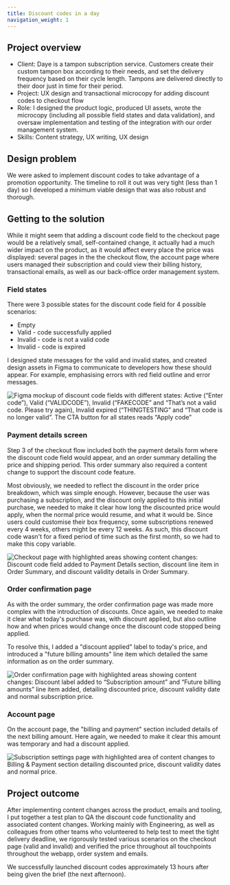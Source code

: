 ```yaml
---
title: Discount codes in a day
navigation_weight: 1
---
```


## Project overview
* Client: Daye is a tampon subscription service. Customers create their custom tampon box according to their needs, and set the delivery frequency based on their cycle length. Tampons are delivered directly to their door just in time for their period.
* Project: UX design and transactional microcopy for adding discount codes to checkout flow
* Role: I designed the product logic, produced UI assets, wrote the microcopy (including all possible field states and data validation), and oversaw implementation and testing of the integration with our order management system.
* Skills: Content strategy, UX writing, UX design

## Design problem
We were asked to implement discount codes to take advantage of a promotion opportunity. The timeline to roll it out was very tight (less than 1 day) so I developed a minimum viable design that was also robust and thorough.

## Getting to the solution
While it might seem that adding a discount code field to the checkout page would be a relatively small, self-contained change, it actually had a much wider impact on the product, as it would affect every place the price was displayed: several pages in the the checkout flow, the account page where users managed their subscription and could view their billing history, transactional emails, as well as our back-office order management system.


### Field states
There were 3 possible states for the discount code field for 4 possible scenarios:

* Empty
* Valid - code successfully applied
* Invalid - code is not a valid code
* Invalid - code is expired

I designed state messages for the valid and invalid states, and created design assets in Figma to communicate to developers how these should appear. For example, emphasising errors with red field outline and error messages.

![Figma mockup of discount code fields with different states: Active (“Enter code”), Valid (“VALIDCODE”), Invalid (“FAKECODE” and “That’s not a valid code. Please try again), Invalid expired (“THINGTESTING” and “That code is no longer valid”. The CTA button for all states reads “Apply code”](https://user-images.githubusercontent.com/12902836/192862623-d44575d1-fd0f-499d-95c2-877c701c366f.png)

### Payment details screen
Step 3 of the checkout flow included both the payment details form where the discount code field would appear, and an order summary detailing the price and shipping period. This order summary also required a content change to support the discount code feature.

Most obviously, we needed to reflect the discount in the order price breakdown, which was simple enough. However, because the user was purchasing a subscription, and the discount only applied to this initial purchase, we needed to make it clear how long the discounted price would apply, when the normal price would resume, and what it would be. Since users could customise their box frequency, some subscriptions renewed every 4 weeks, others might be every 12 weeks. As such, this discount code wasn't for a fixed period of time such as the first month, so we had to make this copy variable.

![Checkout page with highlighted areas showing content changes: Discount code field added to Payment Details section, discount line item in Order Summary, and discount validity details in Order Summary.](https://user-images.githubusercontent.com/12902836/192863021-82f572d4-3acc-446e-9825-73eeecd59bfd.jpeg)

### Order confirmation page
As with the order summary, the order confirmation page was made more complex with the introduction of discounts. Once again, we needed to make it clear what today's purchase was, with discount applied, but also outline how and when prices would change once the discount code stopped being applied.

To resolve this, I added a "discount applied" label to today's price, and introduced a "future billing amounts" line item which detailed the same information as on the order summary. 

![Order confirmation page with highlighted areas showing content changes: Discount label added to “Subscription amount” and “Future billing amounts” line item added, detailing discounted price, discount validity date and normal subscription price.](https://user-images.githubusercontent.com/12902836/192863127-5929665e-82ac-4f28-8074-a515d3e80856.jpeg)

### Account page
On the account page, the "billing and payment" section included details of the next billing amount. Here again, we needed to make it clear this amount was temporary and had a discount applied.

![Subscription settings page with highlighted area of content changes to Billing & Payment section detailing discounted price, discount validity dates and normal price.](https://user-images.githubusercontent.com/12902836/192863304-2dc3c4d9-f930-42d8-9241-390bdc2e8f66.jpeg)

## Project outcome
After implementing content changes across the product, emails and tooling, I put together a test plan to QA the discount code functionality and associated content changes. Working mainly with Engineering, as well as colleagues from other teams who volunteered to help test to meet the tight delivery deadline, we rigorously tested various scenarios on the checkout page (valid and invalid) and verified the price throughout all touchpoints throughout the webapp, order system and emails. 

We successfully launched discount codes approximately 13 hours after being given the brief (the next afternoon). 
